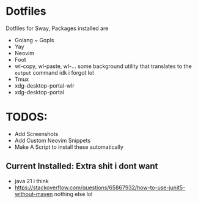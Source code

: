 # Dotfiles
Dotfiles for Sway, Packages installed are

- Golang ~ Gopls
- Yay
- Neovim
- Foot 
- wl-copy, wl-paste, wl-... some background utility that translates to the `output` command idk i forgot lol
- Tmux
- xdg-desktop-portal-wlr
- xdg-desktop-portal


# TODOS:

- Add Screenshots
- Add Custom Neovim Snippets
- Make A Script to install these automatically

## Current Installed: Extra shit i dont want
- java 21 i think
- https://stackoverflow.com/questions/65867932/how-to-use-junit5-without-maven nothing else lol
